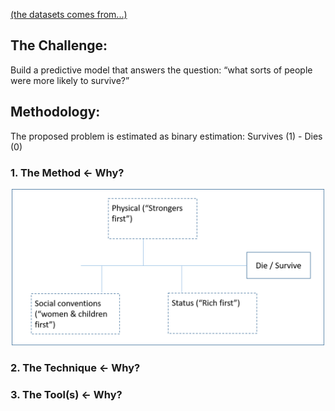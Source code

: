 [(the datasets comes from...)](https://github.com/akimwong/1_OnPremise/tree/main/Journey/001/03_Regression/01_Titanic/)

## The Challenge:
Build a predictive model that answers the question: “what sorts of people were more likely to survive?”

## Methodology:
The proposed problem is estimated as binary estimation: Survives (1) - Dies (0)

### 1. The Method <- Why?

<p align="center">
  <img src="TitanicApproach1.png" width="500" height="250">
</p>

### 2. The Technique <- Why?


### 3. The Tool(s) <- Why?


